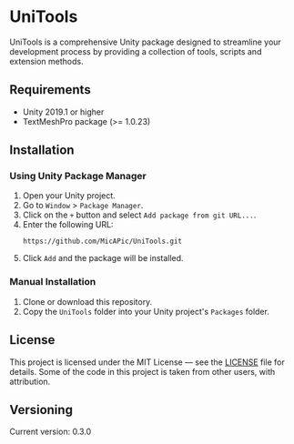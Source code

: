 # UniTools
UniTools is a comprehensive Unity package designed to streamline your development process by providing a collection of tools, scripts and extension methods.

## Requirements
* Unity 2019.1 or higher
* TextMeshPro package (>= 1.0.23)

## Installation
### Using Unity Package Manager
1. Open your Unity project.
2. Go to `Window` > `Package Manager`.
3. Click on the `+` button and select `Add package from git URL...`.
4. Enter the following URL:  
    ```
    https://github.com/MicAPic/UniTools.git
    ```
5. Click `Add` and the package will be installed.

### Manual Installation
1. Clone or download this repository.
2. Copy the `UniTools` folder into your Unity project's `Packages` folder.

## License
This project is licensed under the MIT License &mdash; see the [LICENSE](https://github.com/MicAPic/UniTools/blob/master/LICENSE.md) file for details. Some of the code in this project is taken from other users, with attribution.

## Versioning
Current version: 0.3.0

